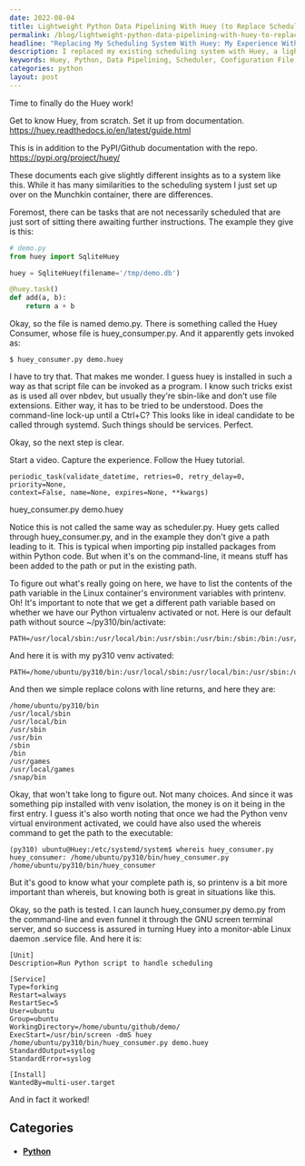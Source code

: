 ```yaml
---
date: 2022-08-04
title: Lightweight Python Data Pipelining With Huey (to Replace Scheduler)
permalink: /blog/lightweight-python-data-pipelining-with-huey-to-replace-scheduler/
headline: "Replacing My Scheduling System With Huey: My Experience With Setting Up and Monitoring a Lightweight Python Data Pipelining Tool"
description: I replaced my existing scheduling system with Huey, a lightweight Python data pipelining tool. I followed the Huey documentation and wrote a configuration file, and after putting it in place, it worked as expected! I'm sharing my experience of setting up Huey, including how I used the huey_consumer.py script and a systemd service to monitor it.
keywords: Huey, Python, Data Pipelining, Scheduler, Configuration File, huey_consumer.py, Systemd Service, Monitoring, Setup, Working Directory, Executable, Standard Output, Standard Error
categories: python
layout: post
---
```


Time to finally do the Huey work!

Get to know Huey, from scratch. Set it up from documentation.
https://huey.readthedocs.io/en/latest/guide.html

This is in addition to the PyPI/Github documentation with the repo.
https://pypi.org/project/huey/

These documents each give slightly different insights as to a system like this.
While it has many similarities to the scheduling system I just set up over on
the Munchkin container, there are differences.

Foremost, there can be tasks that are not necessarily scheduled that are just
sort of sitting there awaiting further instructions. The example they give is
this:

```python
# demo.py
from huey import SqliteHuey

huey = SqliteHuey(filename='/tmp/demo.db')

@huey.task()
def add(a, b):
    return a + b
```

Okay, so the file is named demo.py. There is something called the Huey
Consumer, whose file is huey_consumper.py. And it apparently gets invoked as:

    $ huey_consumer.py demo.huey

I have to try that. That makes me wonder. I guess huey is installed in such a
way as that script file can be invoked as a program. I know such tricks exist
as is used all over nbdev, but usually they're sbin-like and don't use file
extensions. Either way, it has to be tried to be understood. Does the
command-line lock-up until a Ctrl+C? This looks like in ideal candidate to be
called through systemd. Such things should be services. Perfect.

Okay, so the next step is clear.

Start a video. Capture the experience. Follow the Huey tutorial.

    periodic_task(validate_datetime, retries=0, retry_delay=0, priority=None,
    context=False, name=None, expires=None, **kwargs)

huey_consumer.py demo.huey

Notice this is not called the same way as scheduler.py. Huey gets called
through huey_consumer.py, and in the example they don't give a path leading to
it. This is typical when importing pip installed packages from within Python
code. But when it's on the command-line, it means stuff has been added to the
path or put in the existing path.

To figure out what's really going on here, we have to list the contents of the
path variable in the Linux container's environment variables with printenv. Oh!
It's important to note that we get a different path variable based on whether
we have our Python virtualenv activated or not. Here is our default path
without source ~/py310/bin/activate:

    PATH=/usr/local/sbin:/usr/local/bin:/usr/sbin:/usr/bin:/sbin:/bin:/usr/games:/usr/local/games:/snap/bin

And here it is with my py310 venv activated:

    PATH=/home/ubuntu/py310/bin:/usr/local/sbin:/usr/local/bin:/usr/sbin:/usr/bin:/sbin:/bin:/usr/games:/usr/local/games:/snap/bin

And then we simple replace colons with line returns, and here they are:

    /home/ubuntu/py310/bin
    /usr/local/sbin
    /usr/local/bin
    /usr/sbin
    /usr/bin
    /sbin
    /bin
    /usr/games
    /usr/local/games
    /snap/bin

Okay, that won't take long to figure out. Not many choices. And since it was
something pip installed with venv isolation, the money is on it being in the
first entry. I guess it's also worth noting that once we had the Python venv
virtual environment activated, we could have also used the whereis command to
get the path to the executable:

    (py310) ubuntu@Huey:/etc/systemd/system$ whereis huey_consumer.py
    huey_consumer: /home/ubuntu/py310/bin/huey_consumer.py /home/ubuntu/py310/bin/huey_consumer

But it's good to know what your complete path is, so printenv is a bit more
important than whereis, but knowing both is great in situations like this.

Okay, so the path is tested. I can launch huey_consumer.py demo.py from the
command-line and even funnel it through the GNU screen terminal server, and so
success is assured in turning Huey into a monitor-able Linux daemon .service
file. And here it is:

    [Unit]
    Description=Run Python script to handle scheduling

    [Service]
    Type=forking
    Restart=always
    RestartSec=5
    User=ubuntu
    Group=ubuntu
    WorkingDirectory=/home/ubuntu/github/demo/
    ExecStart=/usr/bin/screen -dmS huey /home/ubuntu/py310/bin/huey_consumer.py demo.huey
    StandardOutput=syslog
    StandardError=syslog

    [Install]
    WantedBy=multi-user.target

And in fact it worked!


## Categories

<ul>
<li><h4><a href='/python/'>Python</a></h4></li></ul>